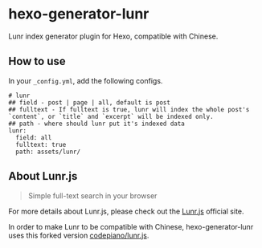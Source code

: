 # hexo-generator-lunr
Lunr index generator plugin for Hexo, compatible with Chinese.

## How to use

In your `_config.yml`, add the following configs.

```
# lunr
## field - post | page | all, default is post
## fulltext - If fulltext is true, lunr will index the whole post's `content`, or `title` and `excerpt` will be indexed only.
## path - where should lunr put it's indexed data
lunr:
  field: all
  fulltext: true
  path: assets/lunr/
```

## About Lunr.js

> Simple full-text search in your browser

For more details about Lunr.js, please check out the [Lunr.js](http://lunrjs.com/) official site.

In order to make Lunr to be compatible with Chinese, hexo-generator-lunr uses this forked version [codepiano/lunr.js](https://github.com/codepiano/lunr.js).
